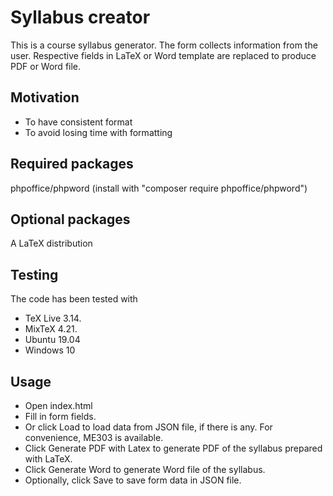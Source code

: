 # Syllabus creator

This is a course syllabus generator. The form collects information from the user. Respective fields in LaTeX or Word template are replaced to produce PDF or Word file.

## Motivation

* To have consistent format
* To avoid losing time with formatting

## Required packages

phpoffice/phpword (install with "composer require phpoffice/phpword")

## Optional packages

A LaTeX distribution 

## Testing

The code has been tested with

* TeX Live 3.14.
* MixTeX 4.21.
* Ubuntu 19.04
* Windows 10

## Usage

* Open index.html
* Fill in form fields.
* Or click Load to load data from JSON file, if there is any. For convenience, ME303 is available.
* Click Generate PDF with Latex to generate PDF of the syllabus prepared with LaTeX.
* Click Generate Word to generate Word file of the syllabus.
* Optionally, click Save to save form data in JSON file.